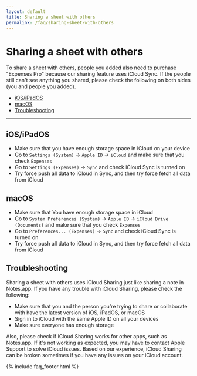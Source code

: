 ```yaml
---
layout: default
title: Sharing a sheet with others
permalink: /faq/sharing-sheet-with-others
---
```


# Sharing a sheet with others

To share a sheet with others, people you added also need to purchase "Expenses Pro" because our sharing feature uses iCloud Sync. If the people still can't see anything you shared, please check the following on both sides (you and people you added).

- [iOS/iPadOS](#iosipados)
- [macOS](#macos)
- [Troubleshooting](#troubleshooting)

---

## iOS/iPadOS

- Make sure that you have enough storage space in iCloud on your device
- Go to `Settings (System)` → `Apple ID` → `iCloud` and make sure that you check `Expenses`
- Go to `Settings (Expenses)` → `Sync` and check iCloud Sync is turned on
- Try force push all data to iCloud in Sync, and then try force fetch all data from iCloud

## macOS

- Make sure that You have enough storage space in iCloud
- Go to `System Preferences (System)` → `Apple ID` → `iCloud Drive (Documents)` and make sure that you check `Expenses`
- Go to `Preferences... (Expenses)` → `Sync` and check iCloud Sync is turned on
- Try force push all data to iCloud in Sync, and then try force fetch all data from iCloud

## Troubleshooting

Sharing a sheet with others uses iCloud Sharing just like sharing a note in Notes.app. If you have any trouble with iCloud Sharing, please check the following:

- Make sure that you and the person you're trying to share or collaborate with have the latest version of iOS, iPadOS, or macOS
- Sign in to iCloud with the same Apple ID on all your devices
- Make sure everyone has enough storage

Also, please check if iCloud Sharing works for other apps, such as Notes.app. If it's not working as expected, you may have to contact Apple Support to solve iCloud issues. Based on our experience, iCloud Sharing can be broken sometimes if you have any issues on your iCloud account.

{% include faq_footer.html %}
